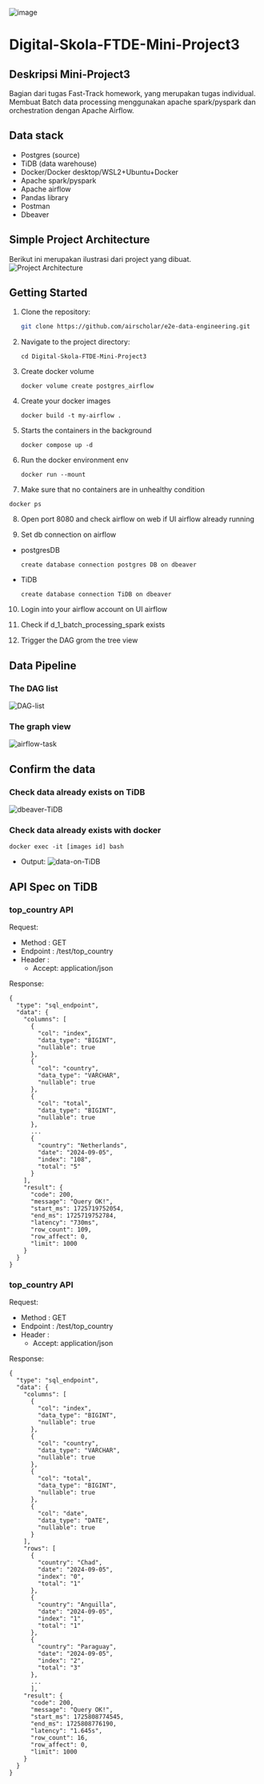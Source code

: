 ![image](https://github.com/vnobets7/Digital-Skola-FTDE-Mini-Project3/blob/main/images/apache-spark-only-icon.png)

# Digital-Skola-FTDE-Mini-Project3
## Deskripsi Mini-Project3
Bagian dari tugas Fast-Track homework, yang merupakan tugas individual. Membuat Batch data processing menggunakan apache spark/pyspark dan orchestration dengan Apache Airflow.

## Data stack
- Postgres (source)
- TiDB (data warehouse)
- Docker/Docker desktop/WSL2+Ubuntu+Docker
- Apache spark/pyspark
- Apache airflow
- Pandas library
- Postman
- Dbeaver

##  Simple Project Architecture
Berikut ini merupakan ilustrasi dari project yang dibuat. <br>
![Project Architecture](https://github.com/vnobets7/Digital-Skola-FTDE-Mini-Project3/blob/main/images/system-architecture.png)

## Getting Started
1. Clone the repository:
    ```bash
    git clone https://github.com/airscholar/e2e-data-engineering.git
    ```

2. Navigate to the project directory:
   ```
   cd Digital-Skola-FTDE-Mini-Project3
   ```

3. Create docker volume
   ```
   docker volume create postgres_airflow
   ```

4. Create your docker images
   ```
   docker build -t my-airflow .
   ```

5. Starts the containers in the background
   ```
   docker compose up -d
   ```

6. Run the docker environment env
   ```
   docker run --mount
   ```

7.  Make sure that no containers are in unhealthy condition
   ```
   docker ps
   ```

8. Open port 8080 and check airflow on web if UI airflow already running

9. Set db connection on airflow
* postgresDB
   ```
   create database connection postgres DB on dbeaver
   ```
* TiDB
   ```
   create database connection TiDB on dbeaver
   ```

10. Login into your airflow account on UI airflow

11. Check if d_1_batch_processing_spark exists

11. Trigger the DAG grom the tree view

## Data Pipeline
### The DAG list
![DAG-list](https://github.com/vnobets7/Digital-Skola-FTDE-Mini-Project3/blob/557219995b8ae29cb5c3920f24882b7ed195c428/images/dbeaver-TiDB.png)

### The graph view
![airflow-task](https://github.com/vnobets7/Digital-Skola-FTDE-Mini-Project3/blob/main/images/airflow-task.PNG)

## Confirm the data 
### Check data already exists on TiDB
![dbeaver-TiDB](https://github.com/vnobets7/Digital-Skola-FTDE-Mini-Project3/blob/main/images/dbeaver-TiDB.png)

### Check data already exists with docker
   ```
   docker exec -it [images id] bash
   ```
* Output:
![data-on-TiDB](https://github.com/vnobets7/Digital-Skola-FTDE-Mini-Project3/blob/557219995b8ae29cb5c3920f24882b7ed195c428/images/data-on-TiDB.PNG)

## API Spec on TiDB
### top_country API
Request: 
- Method : GET
- Endpoint : /test/top_country
- Header :
    - Accept: application/json

Response:
```
{
  "type": "sql_endpoint",
  "data": {
    "columns": [
      {
        "col": "index",
        "data_type": "BIGINT",
        "nullable": true
      },
      {
        "col": "country",
        "data_type": "VARCHAR",
        "nullable": true
      },
      {
        "col": "total",
        "data_type": "BIGINT",
        "nullable": true
      },
      ...
      {
        "country": "Netherlands",
        "date": "2024-09-05",
        "index": "108",
        "total": "5"
      }
    ],
    "result": {
      "code": 200,
      "message": "Query OK!",
      "start_ms": 1725719752054,
      "end_ms": 1725719752784,
      "latency": "730ms",
      "row_count": 109,
      "row_affect": 0,
      "limit": 1000
    }
  }
}
```

### top_country API
Request: 
- Method : GET
- Endpoint : /test/top_country
- Header :
    - Accept: application/json

Response:
```
{
  "type": "sql_endpoint",
  "data": {
    "columns": [
      {
        "col": "index",
        "data_type": "BIGINT",
        "nullable": true
      },
      {
        "col": "country",
        "data_type": "VARCHAR",
        "nullable": true
      },
      {
        "col": "total",
        "data_type": "BIGINT",
        "nullable": true
      },
      {
        "col": "date",
        "data_type": "DATE",
        "nullable": true
      }
    ],
    "rows": [
      {
        "country": "Chad",
        "date": "2024-09-05",
        "index": "0",
        "total": "1"
      },
      {
        "country": "Anguilla",
        "date": "2024-09-05",
        "index": "1",
        "total": "1"
      },
      {
        "country": "Paraguay",
        "date": "2024-09-05",
        "index": "2",
        "total": "3"
      },
      ...
      ],
    "result": {
      "code": 200,
      "message": "Query OK!",
      "start_ms": 1725808774545,
      "end_ms": 1725808776190,
      "latency": "1.645s",
      "row_count": 16,
      "row_affect": 0,
      "limit": 1000
    }
  }
}
```
